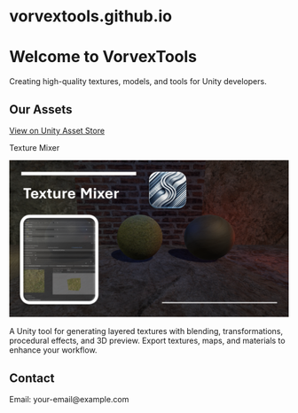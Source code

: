 # vorvextools.github.io
<!DOCTYPE html>
<html lang="en">
<head>
</head>
<body>
    <div class="container">
        <h1>Welcome to VorvexTools</h1>
        <p>Creating high-quality textures, models, and tools for Unity developers.</p>
        <h2>Our Assets</h2>
        <p><a href="https://assetstore.unity.com/publisher/yourpublisherid" target="_blank">View on Unity Asset Store</a></p>
        <p>Texture Mixer</p>
        <img src="Screenshot (1005).png" alt="Asset Preview">
        <p>A Unity tool for generating layered textures with blending, transformations, procedural effects, and 3D preview. Export textures, maps, and materials to enhance your workflow.</p>
        <h2>Contact</h2>
        <p>Email: your-email@example.com</p>
    </div>
</body>
</html>
